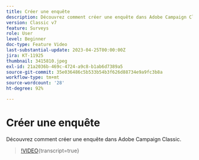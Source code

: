 ```yaml
---
title: Créer une enquête
description: Découvrez comment créer une enquête dans Adobe Campaign Classic.
version: Classic v7
feature: Surveys
role: User
level: Beginner
doc-type: Feature Video
last-substantial-update: 2023-04-25T00:00:00Z
jira: KT-11925
thumbnail: 3415810.jpeg
exl-id: 21a2036b-469c-4724-a9c8-b1ab6d7389a5
source-git-commit: 35e036486c5b533b54b3f626d88734e9a9fc3b8a
workflow-type: tm+mt
source-wordcount: '28'
ht-degree: 92%

---
```


# Créer une enquête

Découvrez comment créer une enquête dans Adobe Campaign Classic.

>[!VIDEO](https://video.tv.adobe.com/v/3415810/?learn=on){transcript=true}

